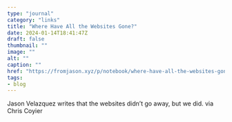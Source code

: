 ```yaml
---
type: "journal"
category: "links"
title: "Where Have All the Websites Gone?"
date: 2024-01-14T18:41:47Z
draft: false
thumbnail: ""
image: ""
alt: ""
caption: ""
href: "https://fromjason.xyz/p/notebook/where-have-all-the-websites-gone/"
tags:
- blog
---
```


Jason Velazquez writes that the websites didn’t go away, but we did. via Chris Coyier
